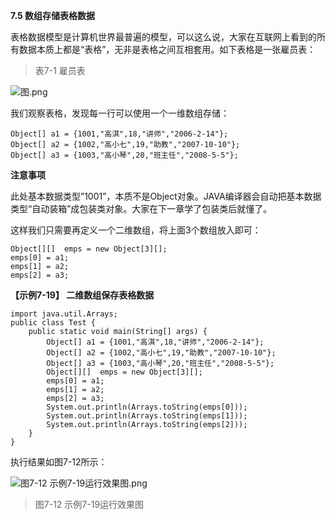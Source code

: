 **7.5 数组存储表格数据**

   表格数据模型是计算机世界最普遍的模型，可以这么说，大家在互联网上看到的所有数据本质上都是“表格”，无非是表格之间互相套用。如下表格是一张雇员表：

> 表7-1 雇员表

![图.png](https://www.sxt.cn/360shop/Public/admin/UEditor/20170522/1495423351617812.png)

   我们观察表格，发现每一行可以使用一个一维数组存储：

```
Object[] a1 = {1001,"高淇",18,"讲师","2006-2-14"};
Object[] a2 = {1002,"高小七",19,"助教","2007-10-10"};
Object[] a3 = {1003,"高小琴",20,"班主任","2008-5-5"};
```

**注意事项**

   此处基本数据类型”1001”，本质不是Object对象。JAVA编译器会自动把基本数据类型“自动装箱”成包装类对象。大家在下一章学了包装类后就懂了。

   这样我们只需要再定义一个二维数组，将上面3个数组放入即可：

```
Object[][]  emps = new Object[3][];
emps[0] = a1;
emps[1] = a2;
emps[2] = a3;
```

**【示例7-19】 二维数组保存表格数据**

```
import java.util.Arrays;
public class Test {
	public static void main(String[] args) {
		Object[] a1 = {1001,"高淇",18,"讲师","2006-2-14"};
		Object[] a2 = {1002,"高小七",19,"助教","2007-10-10"};
		Object[] a3 = {1003,"高小琴",20,"班主任","2008-5-5"};
		Object[][]  emps = new Object[3][];
		emps[0] = a1;
		emps[1] = a2;
		emps[2] = a3;
		System.out.println(Arrays.toString(emps[0]));
		System.out.println(Arrays.toString(emps[1]));
		System.out.println(Arrays.toString(emps[2]));	
	}
}
```

   执行结果如图7-12所示：

![图7-12 示例7-19运行效果图.png](https://www.sxt.cn/360shop/Public/admin/UEditor/20170522/1495423269352453.png)

> 图7-12 示例7-19运行效果图